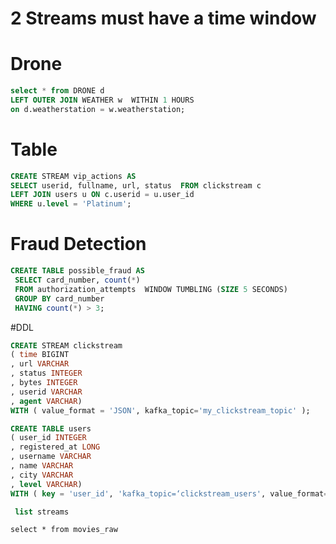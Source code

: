 # 2 Streams must have a time window
# Drone
```sql
select * from DRONE d 
LEFT OUTER JOIN WEATHER w  WITHIN 1 HOURS 
on d.weatherstation = w.weatherstation;

```

# Table 
```sql
CREATE STREAM vip_actions AS 
SELECT userid, fullname, url, status  FROM clickstream c  
LEFT JOIN users u ON c.userid = u.user_id 
WHERE u.level = 'Platinum'; 


```

# Fraud Detection
```sql
CREATE TABLE possible_fraud AS
 SELECT card_number, count(*) 
 FROM authorization_attempts  WINDOW TUMBLING (SIZE 5 SECONDS) 
 GROUP BY card_number 
 HAVING count(*) > 3;
```
#DDL

```sql
CREATE STREAM clickstream 
( time BIGINT
, url VARCHAR
, status INTEGER
, bytes INTEGER
, userid VARCHAR
, agent VARCHAR) 
WITH ( value_format = 'JSON', kafka_topic='my_clickstream_topic' ); 

```
```sql
CREATE TABLE users 
( user_id INTEGER
, registered_at LONG
, username VARCHAR
, name VARCHAR
, city VARCHAR
, level VARCHAR) 
WITH ( key = 'user_id', 'kafka_topic=‘clickstream_users', value_format='JSON'); 

```
```sql
 list streams

```
```
select * from movies_raw

```

```


```